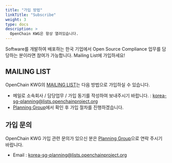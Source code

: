 ```yaml
---
title: "가입 방법"
linkTitle: "Subscribe"
weight: 3
type: docs
description: >
  OpenChain KWG은 항상 열려있습니다. 
---
```




Software를 개발하여 배포하는 한국 기업에서 Open Source Compliance 업무를 담당하는 분이라면 참여가 가능합니다. Mailing List에 가입하세요!

## MAILING LIST

OpenChain KWG의 [MAILING LIST](https://lists.openchainproject.org/g/korea-wg)는 다음 방법으로 가입하실 수 있습니다. 

* 메일로 소속회사 / 담당업무 / 가입 동기를 작성하여 보내주시기 바랍니다. : korea-sg-planning@lists.openchainproject.org 
* [Planning Group](/OpenChain-KWG/subgroup/planning/)에서 확인 후 가입 절차를 진행하겠습니다.

## 가입 문의
OpenChain KWG 가입 관련 문의가 있으신 분은 [Planning Group](/OpenChain-KWG/subgroup/planning/)으로 연락 주시기 바랍니다.
* Email : korea-sg-planning@lists.openchainproject.org
